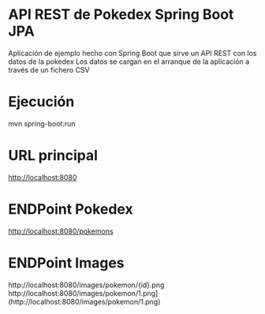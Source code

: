 # API REST de Pokedex Spring Boot JPA

Aplicación de ejemplo hecho con Spring Boot que sirve un API REST con los datos de la pokedex
Los datos se cargan en el arranque de la aplicación a través de un fichero CSV 

# Ejecución
mvn spring-boot:run
# URL principal
[http://localhost:8080](http://localhost:8080)

# ENDPoint Pokedex
[http://localhost:8080/pokemons](http://localhost:8080/pokemons)

# ENDPoint Images
http://localhost:8080/images/pokemon/{id}.png
http://localhost:8080/images/pokemon/1.png](http://localhost:8080/images/pokemon/1.png)
